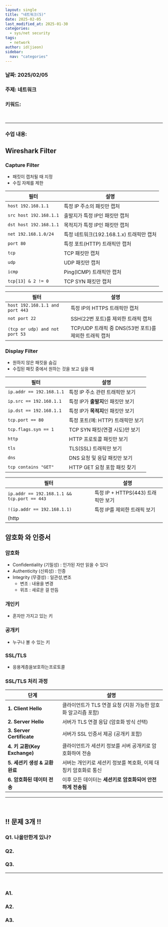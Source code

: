 ```yaml
---
layout: single
title: "네트워크(5)"
date: 2025-02-05
last_modified_at: 2025-01-30
categories:
  - sys/net security
tags:
  - network
author: id(jieon)
sidebar:
  nav: "categories"
---
```


### 날짜: 2025/02/05
### 주제: 네트워크
### 키워드: 

<br>

---
### 수업 내용:

## Wireshark Filter

### Capture Filter
- 패킷이 캡처될 때 지정
- 수집 자체를 제한

| 필터 | 설명 |
|------|------|
| `host 192.168.1.1` | 특정 IP 주소의 패킷만 캡처 |
| `src host 192.168.1.1` | 출발지가 특정 IP인 패킷만 캡처 |
| `dst host 192.168.1.1` | 목적지가 특정 IP인 패킷만 캡처 |
| `net 192.168.1.0/24` | 특정 네트워크(192.168.1.x) 트래픽만 캡처 |
| `port 80` | 특정 포트(HTTP) 트래픽만 캡처 |
| `tcp` | TCP 패킷만 캡처 |
| `udp` | UDP 패킷만 캡처 |
| `icmp` | Ping(ICMP) 트래픽만 캡처 |
| `tcp[13] & 2 != 0` | TCP SYN 패킷만 캡처 |

| 필터 | 설명 |
|------|------|
| `host 192.168.1.1 and port 443` | 특정 IP의 HTTPS 트래픽만 캡처 |
| `not port 22` | SSH(22번 포트)를 제외한 트래픽 캡처 |
| `(tcp or udp) and not port 53` | TCP/UDP 트래픽 중 DNS(53번 포트)를 제외한 트래픽 캡처 |

### Display Filter
- 원하지 않은 패킷을 숨김
- 수집된 패킷 중에서 원하는 것을 보고 싶을 때

| 필터 | 설명 |
|------|------|
| `ip.addr == 192.168.1.1` | 특정 IP 주소 관련 트래픽만 보기 |
| `ip.src == 192.168.1.1` | 특정 IP가 **출발지**인 패킷만 보기 |
| `ip.dst == 192.168.1.1` | 특정 IP가 **목적지**인 패킷만 보기 |
| `tcp.port == 80` | 특정 포트(예: HTTP) 트래픽만 보기 |
| `tcp.flags.syn == 1` | TCP SYN 패킷(연결 시도)만 보기 |
| `http` | HTTP 프로토콜 패킷만 보기 |
| `tls` | TLS(SSL) 트래픽만 보기 |
| `dns` | DNS 요청 및 응답 패킷만 보기 |
| `tcp contains "GET"` | HTTP GET 요청 포함 패킷 찾기 |

| 필터 | 설명 |
|------|------|
| `ip.addr == 192.168.1.1 && tcp.port == 443` | 특정 IP + HTTPS(443) 트래픽만 보기 |
| `!(ip.addr == 192.168.1.1)` | 특정 IP를 제외한 트래픽 보기 |
| (http || dns) | HTTP 또는 DNS 트래픽 보기 |


## 암호화 와 인증서

### 암호화
- Confidentiality (기밀성) : 인가된 자만 읽을 수 있다
- Authenticity    (신뢰성) : 인증
- Integrity       (무결성) : 일관성,변조
  + 변조 : 내용을 변경
  + 위조 : 새로운 걸 만듬

### 개인키
- 혼자만 가지고 있는 키

### 공개키
- 누구나 볼 수 있는 키

### SSL/TLS
- 응용계층을보호하는프로토콜

### SSL/TLS 처리 과정

| 단계 | 설명 |
|---|---|
| **1. Client Hello** | 클라이언트가 TLS 연결 요청 (지원 가능한 암호화 알고리즘 포함) |
| **2. Server Hello** | 서버가 TLS 연결 응답 (암호화 방식 선택) |
| **3. Server Certificate** | 서버가 SSL 인증서 제공 (공개키 포함) |
| **4. 키 교환(Key Exchange)** | 클라이언트가 세션키 정보를 서버 공개키로 암호화하여 전송 |
| **5. 세션키 생성 & 교환 완료** | 서버는 개인키로 세션키 정보를 복호화, 이제 대칭키 암호화로 통신 |
| **6. 암호화된 데이터 전송** | 이후 모든 데이터는 **세션키로 암호화되어 안전하게 전송됨** |


---

<br>

## !! 문제 3개 !!

### Q1. 나올만한게 있나?


### Q2. 



### Q3. 
---

<br>

### A1. 

### A2. 

### A3. 
